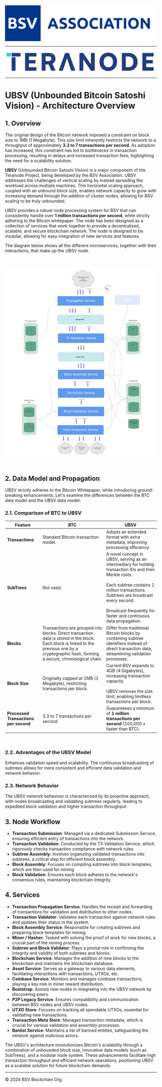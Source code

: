 
![BSVBA-Logo_FC.svg](img%2FBSVBA-Logo_FC.svg)

---

![teranode.png](img%2Fteranode.png)

---

# UBSV (Unbounded Bitcoin Satoshi Vision) - Architecture Overview

## 1. Overview


The original design of the Bitcoin network imposed a constraint on block size to 1MB (1 Megabyte). This size limit inherently restricts the network to a throughput of approximately **3.3 to 7 transactions per second**. As adoption has increased, this constraint has led to bottlenecks in transaction processing, resulting in delays and increased transaction fees, highlighting the need for a scalability solution.

**UBSV** (Unbounded Bitcoin Satoshi Vision) is a major component of the Teranode Project, being developed by the BSV Association. UBSV addresses the challenges of vertical scaling by instead spreading the workload across multiple machines. This horizontal scaling approach, coupled with an unbound block size, enables network capacity to grow with increasing demand through the addition of cluster nodes, allowing for BSV scaling to be truly unbounded.

UBSV provides a robust node processing system for BSV that can consistently handle over **1 million transactions per second**, while strictly adhering to the Bitcoin whitepaper.
The node has been designed as a collection of services that work together to provide a decentralized, scalable, and secure blockchain network. The node is designed to be modular, allowing for easy integration of new services and features.

The diagram below shows all the different microservices, together with their interactions, that make up the UBSV node.

&nbsp;
&nbsp;

![USBV_Overview_without_overlays.png](img%2FUSBV_Overview_without_overlays.png)

&nbsp;
&nbsp;
&nbsp;
&nbsp;

## 2. Data Model and Propagation

UBSV strictly adheres to the Bitcoin Whitepaper, while introducing ground-breaking enhancements.  Let's examine the differences between the BTC data model and the UBSV data model.

### 2.1. Comparison of BTC to UBSV

| Feature                               | BTC                                                                                                                                                                                            | UBSV                                                                                                                                                                                                                                                                              |
|---------------------------------------|------------------------------------------------------------------------------------------------------------------------------------------------------------------------------------------------|-----------------------------------------------------------------------------------------------------------------------------------------------------------------------------------------------------------------------------------------------------------------------------------|
| **Transactions**                      | Standard Bitcoin transaction model.                                                                                                                                                            | Adopts an extended format with extra metadata, improving processing efficiency.                                                                                                                                                                                                   |
| **SubTrees**                          | Not used.                                                                                                                                                                                      | A novel concept in UBSV, serving as an intermediary for holding transaction IDs and their Merkle roots.  </br></br> Each subtree contains 1 million transactions. Subtrees are broadcast every second. </br></br>Broadcast frequently for faster and continuous data propagation. |
| **Blocks**                            | Transactions are grouped into blocks. Direct transaction data is stored in the block. Each block is linked to the previous one by a cryptographic hash, forming a secure, chronological chain. | Differ from traditional Bitcoin blocks by containing subtree identifiers instead of direct transaction data, streamlining validation processes.                                                                                                                                   |
| **Block Size**                        | Originally capped at 1MB (1 Megabyte), restricting transactions per block.                                                                                                                                  | Current BSV expands to 4GB (4 Gigabytes), increasing transaction capacity. <br/><br/>UBSV removes the size limit, enabling limitless transactions per block.                                                                                                                                        |
| **Processed Transactions per second** | 3.3 to 7 transactions per second.                                                                                                                                                              | Guaranteees a minimum of **1 million transactions per second** (100,000 x faster than BTC).                                                                                                                                                              |


&nbsp;

### 2.2. Advantages of the UBSV Model

Enhances validation speed and scalability. The continuous broadcasting of subtrees allows for more consistent and efficient data validation and network behavior.

### 2.3. Network Behavior

The UBSV network behaviour is characterized by its proactive approach, with nodes broadcasting and validating subtrees regularly, leading to expedited block validation and higher transaction throughput.

## 3. Node Workflow

- **Transaction Submission**: Managed via a dedicated Submission Service, ensuring efficient entry of transactions into the network.
- **Transaction Validation**: Conducted by the TX Validation Service, which rigorously checks transaction compliance with network rules.
- **Subtree Assembly**: Involves organizing validated transactions into subtrees, a critical step for efficient block assembly.
- **Block Assembly**: Focuses on compiling subtrees into block templates, which are then used for mining.
- **Block Validation**: Ensures each block adheres to the network's consensus rules, maintaining blockchain integrity.

## 4. Services

- **Transaction Propagation Service**: Handles the receipt and forwarding of transactions for validation and distribution to other nodes.
- **Transaction Validator**: Validates each transaction against network rules and updates their status in the system.
- **Block Assembly Service**: Responsible for creating subtrees and preparing block templates for mining.
- **Miner / Hasher**: Tasked with solving the proof of work for new blocks, a crucial part of the mining process.
- **Subtree and Block Validator**: Plays a pivotal role in confirming the integrity and validity of both subtrees and blocks.
- **Blockchain Service**: Manages the addition of new blocks to the blockchain and maintains the blockchain database.
- **Asset Service**: Serves as a gateway to various data elements, facilitating interactions with transactions, UTXOs, etc.
- **Coinbase Service**: Monitors and manages coinbase transactions, playing a key role in miner reward distribution.
- **Bootstrap**: Assists new nodes in integrating into the UBSV network by discovering peers.
- **P2P Legacy Service**: Ensures compatibility and communication between BSV nodes and UBSV nodes.
- **UTXO Store**: Focuses on tracking all spendable UTXOs, essential for validating new transactions.
- **Transaction Meta Store**: Manages transaction metadata, which is crucial for various validation and assembly processes.
- **Banlist Service**: Maintains a list of banned entities, safeguarding the network against malicious actors.

The UBSV's architecture revolutionizes Bitcoin's scalability through a combination of unbounded block size, innovative data models (such as SubTrees), and a modular node system. These advancements facilitate high transaction throughput and efficient network operations, positioning UBSV as a scalable solution for future blockchain demands.

-----
© 2024 BSV Blockchain Org.
